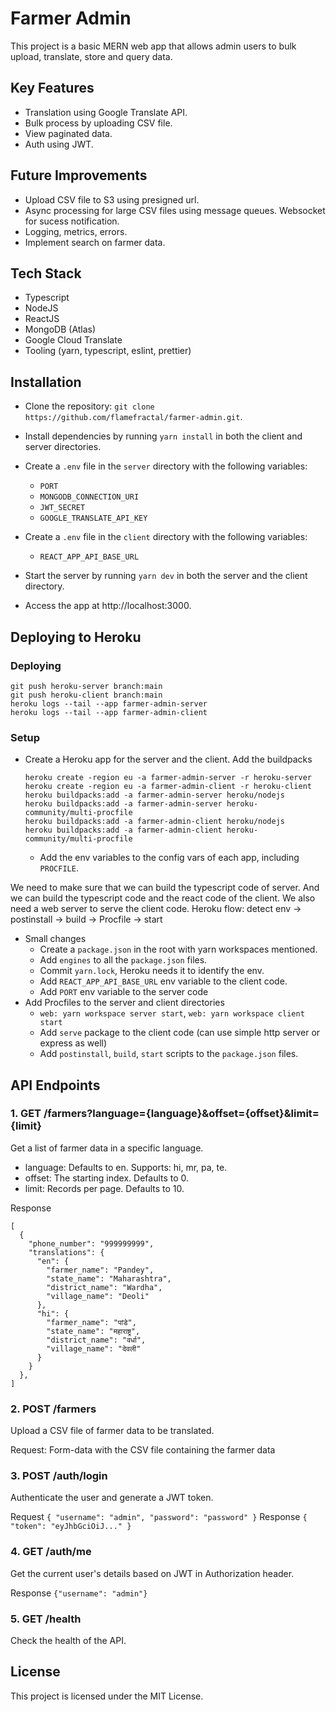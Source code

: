 # Farmer Admin

This project is a basic MERN web app that allows admin users to bulk upload, translate, store and query data.

## Key Features

- Translation using Google Translate API.
- Bulk process by uploading CSV file.
- View paginated data.
- Auth using JWT.

## Future Improvements

- Upload CSV file to S3 using presigned url.
- Async processing for large CSV files using message queues. Websocket for sucess notification.
- Logging, metrics, errors.
- Implement search on farmer data.

## Tech Stack

- Typescript
- NodeJS
- ReactJS
- MongoDB (Atlas)
- Google Cloud Translate
- Tooling (yarn, typescript, eslint, prettier)

## Installation

- Clone the repository: `git clone https://github.com/flamefractal/farmer-admin.git`.
- Install dependencies by running `yarn install` in both the client and server directories.
- Create a `.env` file in the `server` directory with the following variables:
  - `PORT`
  - `MONGODB_CONNECTION_URI`
  - `JWT_SECRET`
  - `GOOGLE_TRANSLATE_API_KEY`
- Create a `.env` file in the `client` directory with the following variables:

  - `REACT_APP_API_BASE_URL`

- Start the server by running `yarn dev` in both the server and the client directory.
- Access the app at http://localhost:3000.

## Deploying to Heroku

### Deploying

```
git push heroku-server branch:main
git push heroku-client branch:main
heroku logs --tail --app farmer-admin-server
heroku logs --tail --app farmer-admin-client
```

### Setup

- Create a Heroku app for the server and the client. Add the buildpacks
  ```
  heroku create -region eu -a farmer-admin-server -r heroku-server
  heroku create -region eu -a farmer-admin-client -r heroku-client
  heroku buildpacks:add -a farmer-admin-server heroku/nodejs
  heroku buildpacks:add -a farmer-admin-server heroku-community/multi-procfile
  heroku buildpacks:add -a farmer-admin-client heroku/nodejs
  heroku buildpacks:add -a farmer-admin-client heroku-community/multi-procfile
  ```
  - Add the env variables to the config vars of each app, including `PROCFILE`.

We need to make sure that we can build the typescript code of server. And we can build the typescript code and the react code of the client. We also need a web server to serve the client code. Heroku flow: detect env -> postinstall -> build -> Procfile -> start

- Small changes
  - Create a `package.json` in the root with yarn workspaces mentioned.
  - Add `engines` to all the `package.json` files.
  - Commit `yarn.lock`, Heroku needs it to identify the env.
  - Add `REACT_APP_API_BASE_URL` env variable to the client code.
  - Add `PORT` env variable to the server code
- Add Procfiles to the server and client directories
  - `web: yarn workspace server start`, `web: yarn workspace client start`
  - Add `serve` package to the client code (can use simple http server or express as well)
  - Add `postinstall`, `build`, `start` scripts to the `package.json` files.

## API Endpoints

### 1. GET /farmers?language={language}&offset={offset}&limit={limit}

Get a list of farmer data in a specific language.

- language: Defaults to en. Supports: hi, mr, pa, te.
- offset: The starting index. Defaults to 0.
- limit: Records per page. Defaults to 10.

Response

```
[
  {
    "phone_number": "999999999",
    "translations": {
      "en": {
        "farmer_name": "Pandey",
        "state_name": "Maharashtra",
        "district_name": "Wardha",
        "village_name": "Deoli"
      },
      "hi": {
        "farmer_name": "पांडे",
        "state_name": "महाराष्ट्र",
        "district_name": "वर्धा",
        "village_name": "देवली"
      }
    }
  },
]
```

### 2. POST /farmers

Upload a CSV file of farmer data to be translated.

Request: Form-data with the CSV file containing the farmer data

### 3. POST /auth/login

Authenticate the user and generate a JWT token.

Request `{ "username": "admin", "password": "password" }`
Response `{ "token": "eyJhbGciOiJ..." }`

### 4. GET /auth/me

Get the current user's details based on JWT in Authorization header.

Response `{"username": "admin"}`

### 5. GET /health

Check the health of the API.

## License

This project is licensed under the MIT License.
